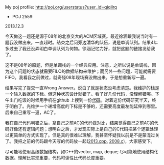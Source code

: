 My poj profile: http://poj.org/userstatus?user_id=qiqilrq

* POJ 2559

2013.12.3

今天做这一题还是源于08年的北京交大的ACM区域赛。最近徐涵跟我说当时有一题我没做出来，一直超时。结束之后问旁边清华的队伍，说是单调队列。结果4年多过去了我还没弄明白单调队列为何物。徐涵记忆力好，就把这题的链接发给我了。

这不是08年的原题，但是单调栈的一个经典应用。注意，之所以说是单调栈，因为这个问题的状态就需要FILO的数据结构来维护；而另外一些问题，可能就需要FIFO。我看我之前做过，就奇怪08年现场赛没做出来。于是想重新写一遍。

结果写完了提交一直Wrong Answer。说白了就是状态没考虑清楚。我维护的栈是一个输入数据的下标。但这种状态设计就错了。看了好几份代码，没理解错哪。下午出门吃饭的时候用手机在github 上搜到一份[代码](https://gist.github.com/weidagang/5566372)。对着这份代码研究半天，终于明白了。光维护一个递增高度的下标是不够的，还需要高度最左能延伸到哪里。后来自己重写一遍，AC了。

我在自己代码判错之后，拿自己之前AC的代码做对比，结果觉得自己之前AC的代码好像还有逻辑问题；想明白之后，才发现实际上是自己的C代码把某个逻辑处理以更简单的方式实现了。但是真的很难以理解，我甚至怀疑我以前是不是蒙混过关了。我把之前的代码跟今天写的代码放一起([2013.cpp](https://github.com/liruqi/topcoder/blob/master/POJ/2559/2013.cpp), [2008.c](https://github.com/liruqi/topcoder/blob/master/POJ/2559/2008.c))，大家感受下。

尽可能地使用高级数据结构，如C++的vector, map, deque; 尽可能地使用结构化数据。理解比实现重要，代码可读性比代码长度重要。
